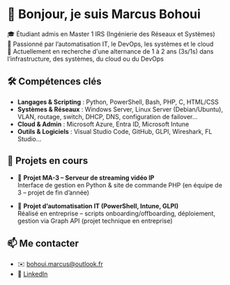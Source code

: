 # 👋 Bonjour, je suis Marcus Bohoui

🎓 Étudiant admis en Master 1 IRS (Ingénierie des Réseaux et Systèmes)  
🔧 Passionné par l’automatisation IT, le DevOps, les systèmes et le cloud  
🤝 Actuellement en recherche d'une alternance de 1 à 2 ans (3s/1s) dans l’infrastructure, des systèmes, du cloud ou du
DevOps

## 🛠️ Compétences clés
- **Langages & Scripting** : Python, PowerShell, Bash, PHP, C, HTML/CSS
- **Systèmes & Réseaux** : Windows Server, Linux Server (Debian/Ubuntu), VLAN, routage, switch, DHCP, DNS, configuration de failover...
- **Cloud & Admin** : Microsoft Azure, Entra ID, Microsoft Intune
- **Outils & Logiciels** : Visual Studio Code, GitHub, GLPI, Wireshark, FL Studio...

## 📁 Projets en cours
- 🎥 **Projet MA-3 – Serveur de streaming vidéo IP**  
  Interface de gestion en Python & site de commande PHP (en équipe de 3 – projet de fin d’année)

- 💼 **Projet d’automatisation IT (PowerShell, Intune, GLPI)**  
  Réalisé en entreprise – scripts onboarding/offboarding, déploiement, gestion via Graph API (projet technique en entreprise)
## 📫 Me contacter
- ✉️ bohoui.marcus@outlook.fr  
- 🔗 [LinkedIn](https://www.linkedin.com/in/marcus-bohoui)
  
<!---
MarcusBohoui/MarcusBohoui is a ✨ special ✨ repository because its `README.md` (this file) appears on your GitHub profile.
--->
